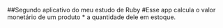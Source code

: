 ##Segundo aplicativo do meu estudo de Ruby
#Esse app calcula o valor monetário de um produto * a quantidade dele em estoque.
